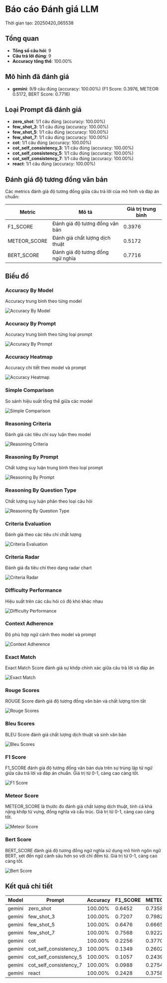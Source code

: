 # Báo cáo Đánh giá LLM

Thời gian tạo: 20250420_065538

## Tổng quan

- **Tổng số câu hỏi**: 9
- **Câu trả lời đúng**: 9
- **Accuracy tổng thể**: 100.00%

## Mô hình đã đánh giá

- **gemini**: 9/9 câu đúng (accuracy: 100.00%) (F1 Score: 0.3976, METEOR: 0.5172, BERT Score: 0.7716)

## Loại Prompt đã đánh giá

- **zero_shot**: 1/1 câu đúng (accuracy: 100.00%)
- **few_shot_3**: 1/1 câu đúng (accuracy: 100.00%)
- **few_shot_5**: 1/1 câu đúng (accuracy: 100.00%)
- **few_shot_7**: 1/1 câu đúng (accuracy: 100.00%)
- **cot**: 1/1 câu đúng (accuracy: 100.00%)
- **cot_self_consistency_3**: 1/1 câu đúng (accuracy: 100.00%)
- **cot_self_consistency_5**: 1/1 câu đúng (accuracy: 100.00%)
- **cot_self_consistency_7**: 1/1 câu đúng (accuracy: 100.00%)
- **react**: 1/1 câu đúng (accuracy: 100.00%)

## Đánh giá độ tương đồng văn bản

Các metrics đánh giá độ tương đồng giữa câu trả lời của mô hình và đáp án chuẩn:

| Metric | Mô tả | Giá trị trung bình |
| --- | --- | --- |
| F1_SCORE | Đánh giá độ tương đồng văn bản | 0.3976 |
| METEOR_SCORE | Đánh giá chất lượng dịch thuật | 0.5172 |
| BERT_SCORE | Đánh giá độ tương đồng ngữ nghĩa | 0.7716 |


## Biểu đồ

### Accuracy By Model

Accuracy trung bình theo từng model

![Accuracy By Model](..\plots\accuracy_by_model_20250420_065538.png)

### Accuracy By Prompt

Accuracy trung bình theo từng loại prompt

![Accuracy By Prompt](..\plots\accuracy_by_prompt_20250420_065538.png)

### Accuracy Heatmap

Accuracy chi tiết theo model và prompt

![Accuracy Heatmap](..\plots\accuracy_heatmap_20250420_065538.png)

### Simple Comparison

So sánh hiệu suất tổng thể giữa các model

![Simple Comparison](..\plots\model_comparison_20250420_065538.png)

### Reasoning Criteria

Đánh giá các tiêu chí suy luận theo model

![Reasoning Criteria](..\plots\reasoning_criteria_plot_20250420_065538.png)

### Reasoning By Prompt

Chất lượng suy luận trung bình theo loại prompt

![Reasoning By Prompt](..\plots\reasoning_by_prompt_plot_20250420_065538.png)

### Reasoning By Question Type

Chất lượng suy luận phân theo loại câu hỏi

![Reasoning By Question Type](..\plots\reasoning_by_question_type_20250420_065538.png)

### Criteria Evaluation

Đánh giá theo các tiêu chí chất lượng

![Criteria Evaluation](..\plots\criteria_evaluation_20250420_065538.png)

### Criteria Radar

Đánh giá đa tiêu chí theo dạng radar chart

![Criteria Radar](..\plots\criteria_radar_20250420_065538.png)

### Difficulty Performance

Hiệu suất trên các câu hỏi có độ khó khác nhau

![Difficulty Performance](..\plots\difficulty_performance_20250420_065538.png)

### Context Adherence

Độ phù hợp ngữ cảnh theo model và prompt

![Context Adherence](..\plots\context_adherence_20250420_065538.png)

### Exact Match

Exact Match Score đánh giá sự khớp chính xác giữa câu trả lời và đáp án

![Exact Match](..\plots\exact_match_score_20250420_065538.png)

### Rouge Scores

ROUGE Score đánh giá độ tương đồng văn bản và chất lượng tóm tắt

![Rouge Scores](..\plots\rouge_scores_20250420_065538.png)

### Bleu Scores

BLEU Score đánh giá chất lượng dịch thuật và sinh văn bản

![Bleu Scores](..\plots\bleu_scores_20250420_065538.png)

### F1 Score

F1_SCORE đánh giá độ tương đồng văn bản dựa trên sự trùng lặp từ ngữ giữa câu trả lời và đáp án chuẩn. Giá trị từ 0-1, càng cao càng tốt.

![F1 Score](..\plots\f1_score_20250420_065538.png)

### Meteor Score

METEOR_SCORE là thước đo đánh giá chất lượng dịch thuật, tính cả khả năng khớp từ vựng, đồng nghĩa và cấu trúc. Giá trị từ 0-1, càng cao càng tốt.

![Meteor Score](..\plots\meteor_score_20250420_065538.png)

### Bert Score

BERT_SCORE đánh giá độ tương đồng ngữ nghĩa sử dụng mô hình ngôn ngữ BERT, xét đến ngữ cảnh sâu hơn so với chỉ đếm từ. Giá trị từ 0-1, càng cao càng tốt.

![Bert Score](..\plots\bert_score_20250420_065538.png)


## Kết quả chi tiết

| Model | Prompt | Accuracy | F1_SCORE | METEOR_SCORE | BERT_SCORE |
| --- | --- | --- | --- | --- | --- |
| gemini | zero_shot | 100.00% | 0.6452 | 0.7358 | 0.8597 |
| gemini | few_shot_3 | 100.00% | 0.7207 | 0.7982 | 0.8835 |
| gemini | few_shot_5 | 100.00% | 0.6476 | 0.6665 | 0.8530 |
| gemini | few_shot_7 | 100.00% | 0.7568 | 0.9222 | 0.8964 |
| gemini | cot | 100.00% | 0.2256 | 0.3770 | 0.7054 |
| gemini | cot_self_consistency_3 | 100.00% | 0.1349 | 0.2602 | 0.6801 |
| gemini | cot_self_consistency_5 | 100.00% | 0.1057 | 0.2439 | 0.6671 |
| gemini | cot_self_consistency_7 | 100.00% | 0.0988 | 0.2754 | 0.6786 |
| gemini | react | 100.00% | 0.2428 | 0.3758 | 0.7202 |
